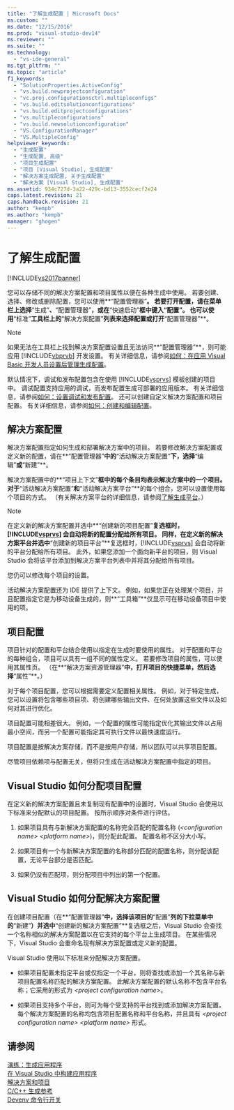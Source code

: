 ```yaml
---
title: "了解生成配置 | Microsoft Docs"
ms.custom: ""
ms.date: "12/15/2016"
ms.prod: "visual-studio-dev14"
ms.reviewer: ""
ms.suite: ""
ms.technology: 
  - "vs-ide-general"
ms.tgt_pltfrm: ""
ms.topic: "article"
f1_keywords: 
  - "SolutionProperties.ActiveConfig"
  - "vs.build.newprojectconfiguration"
  - "vc.proj.configurationsctrl.multipleconfigs"
  - "vs.build.editsolutionconfigurations"
  - "vs.build.editprojectconfigurations"
  - "vs.multipleconfigurations"
  - "vs.build.newsolutionconfiguration"
  - "VS.ConfigurationManager"
  - "VS.MultipleConfig"
helpviewer_keywords: 
  - "生成配置"
  - "生成配置, 高级"
  - "项目生成配置"
  - "项目 [Visual Studio], 生成配置"
  - "解决方案生成配置, 关于生成配置"
  - "解决方案 [Visual Studio], 生成配置"
ms.assetid: 934c727d-3a22-429c-bd13-3552cecf2e24
caps.latest.revision: 21
caps.handback.revision: 21
author: "kempb"
ms.author: "kempb"
manager: "ghogen"
---
```

# 了解生成配置
[!INCLUDE[vs2017banner](../code-quality/includes/vs2017banner.md)]

您可以存储不同的解决方案配置和项目属性以便在各种生成中使用。  若要创建、选择、修改或删除配置，您可以使用**“配置管理器”**。  若要打开配置，请在菜单栏上选择**“生成”**、**“配置管理器”**，或在**“快速启动”**框中键入“配置”。  也可以使用**“标准”**工具栏上的**“解决方案配置”**列表来选择配置或打开**“配置管理器”**。  
  
> [!NOTE]
>  如果无法在工具栏上找到解决方案配置设置且无法访问**“配置管理器”**，则可能应用 [!INCLUDE[vbprvb](../code-quality/includes/vbprvb_md.md)] 开发设置。  有关详细信息，请参阅[如何：在应用 Visual Basic 开发人员设置后管理生成配置](../ide/how-to-manage-build-configurations-with-visual-basic-developer-settings-applied.md)。  
  
 默认情况下，调试和发布配置包含在使用 [!INCLUDE[vsprvs](../code-quality/includes/vsprvs_md.md)] 模板创建的项目中。  调试配置支持应用的调试，而发布配置生成可部署的应用版本。  有关详细信息，请参阅[如何：设置调试和发布配置](../debugger/how-to-set-debug-and-release-configurations.md)。  还可以创建自定义解决方案配置和项目配置。  有关详细信息，请参阅[如何：创建和编辑配置](../ide/how-to-create-and-edit-configurations.md)。  
  
## 解决方案配置  
 解决方案配置指定如何生成和部署解决方案中的项目。  若要修改解决方案配置或定义新的配置，请在**“配置管理器”**中的**“活动解决方案配置”**下，选择**“编辑”**或**“新建”**。  
  
 解决方案配置中的**“项目上下文”**框中的每个条目均表示解决方案中的一个项目。  对于**“活动解决方案配置”**和**“活动解决方案平台”**的每个组合，您可以设置使用每个项目的方式。  （有关解决方案平台的详细信息，请参阅[了解生成平台](../ide/understanding-build-platforms.md)。）  
  
> [!NOTE]
>  在定义新的解决方案配置并选中**“创建新的项目配置”**复选框时，[!INCLUDE[vsprvs](../code-quality/includes/vsprvs_md.md)] 会自动将新的配置分配给所有项目。  同样，在定义新的解决方案平台并选中**“创建新的项目平台”**复选框时，[!INCLUDE[vsprvs](../code-quality/includes/vsprvs_md.md)] 会自动将新的平台分配给所有项目。  此外，如果您添加一个面向新平台的项目，则 Visual Studio 会将该平台添加到解决方案平台列表中并将其分配给所有项目。  
>   
>  您仍可以修改每个项目的设置。  
  
 活动解决方案配置还为 IDE 提供了上下文。  例如，如果您正在处理某个项目，并且配置指定它是为移动设备生成的，则**“工具箱”**仅显示可在移动设备项目中使用的项。  
  
## 项目配置  
 项目针对的配置和平台结合使用以指定在生成时要使用的属性。  对于配置和平台的每种组合，项目可以具有一组不同的属性定义。  若要修改项目的属性，可以使用其属性页。  （在**“解决方案资源管理器”**中，打开项目的快捷菜单，然后选择**“属性”**。）  
  
 对于每个项目配置，您可以根据需要定义配置相关属性。  例如，对于特定生成，您可以设置将包含哪些项目项、将创建哪些输出文件、在何处放置这些文件以及如何对其进行优化。  
  
 项目配置可能相差很大。  例如，一个配置的属性可能指定优化其输出文件以占用最小空间，而另一个配置可能指定其可执行文件以最快速度运行。  
  
 项目配置是按解决方案存储，而不是按用户存储，所以团队可以共享项目配置。  
  
 尽管项目依赖项与配置无关，但将只生成在活动解决方案配置中指定的项目。  
  
## Visual Studio 如何分配项目配置  
 在定义新的解决方案配置且未复制现有配置中的设置时，Visual Studio 会使用以下标准来分配默认的项目配置。  按所示顺序对条件进行评估。  
  
1.  如果项目具有与新解决方案配置的名称完全匹配的配置名称 \(*\<configuration name\> \<platform name\>*\)，则分配此配置。  配置名称不区分大小写。  
  
2.  如果项目有一个与新解决方案配置的名称部分匹配的配置名称，则分配该配置，无论平台部分是否匹配。  
  
3.  如果仍没有匹配项，则分配项目中列出的第一个配置。  
  
## Visual Studio 如何分配解决方案配置  
 在创建项目配置（在**“配置管理器”**中，选择该项目的**“配置”**列的下拉菜单中的**“新建”**）并选中**“创建新的解决方案配置”**复选框之后，Visual Studio 会查找一个名称相似的解决方案配置以在它支持的每个平台上生成项目。  在某些情况下，Visual Studio 会重命名现有解决方案配置或定义新的配置。  
  
 Visual Studio 使用以下标准来分配解决方案配置。  
  
-   如果项目配置未指定平台或仅指定一个平台，则将查找或添加一个其名称与新项目配置名称匹配的解决方案配置。  此解决方案配置的默认名称不包含平台名称；它采用的形式为 *\<project configuration name\>*。  
  
-   如果项目支持多个平台，则可为每个受支持的平台找到或添加解决方案配置。  每个解决方案配置的名称均包含项目配置名称和平台名称，并且具有 *\<project configuration name\> \<platform name\>* 形式。  
  
## 请参阅  
 [演练：生成应用程序](../ide/walkthrough-building-an-application.md)   
 [在 Visual Studio 中构建应用程序](../ide/compiling-and-building-in-visual-studio.md)   
 [解决方案和项目](../ide/solutions-and-projects-in-visual-studio.md)   
 [C\/C\+\+ 生成参考](/visual-cpp/build/reference/c-cpp-building-reference)   
 [Devenv 命令行开关](../ide/reference/devenv-command-line-switches.md)